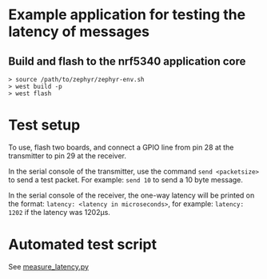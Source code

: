# Example application for testing the latency of messages

## Build and flash to the nrf5340 application core

```
> source /path/to/zephyr/zephyr-env.sh
> west build -p
> west flash
```

# Test setup

To use, flash two boards, and connect a GPIO line from pin 28 at the transmitter to pin 29 at the receiver. 

In the serial console of the transmitter, use the command `send <packetsize>` to send a test packet. For example: `send 10` to send a 10 byte message.

In the serial console of the receiver, the one-way latency will be printed on the format: `latency: <latency in microseconds>`, for example: `latency: 1202` if the latency was 1202μs.

# Automated test script

See [measure\_latency.py](measure_latency.py)

